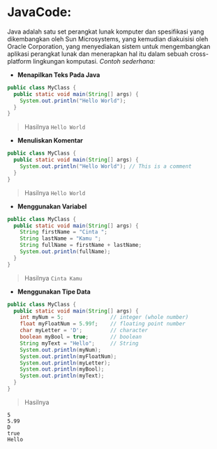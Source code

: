 # JavaCode:
Java adalah satu set perangkat lunak komputer dan spesifikasi yang dikembangkan oleh Sun Microsystems, yang kemudian diakuisisi oleh Oracle Corporation, yang menyediakan sistem untuk mengembangkan aplikasi perangkat lunak dan menerapkan hal itu dalam sebuah cross-platform lingkungan komputasi.
*Contoh sederhana:*
+ **Menapilkan Teks Pada Java**
```java
public class MyClass {
  public static void main(String[] args) {
    System.out.println("Hello World");
  }
}
```
> Hasilnya ```Hello World```
+ **Menuliskan Komentar**
```java
public class MyClass {
  public static void main(String[] args) {
    System.out.println("Hello World"); // This is a comment
  }
}
```

> Hasilnya ```Hello World```
+ **Menggunakan Variabel**
```java
public class MyClass {
  public static void main(String[] args) {
    String firstName = "Cinta ";
    String lastName = "Kamu ";
    String fullName = firstName + lastName;
    System.out.println(fullName); 
  }
}
```
> Hasilnya ```Cinta Kamu```
+ **Menggunakan Tipe Data**
```java
public class MyClass {
  public static void main(String[] args) {
    int myNum = 5;               // integer (whole number)
    float myFloatNum = 5.99f;    // floating point number
    char myLetter = 'D';         // character
    boolean myBool = true;       // boolean
    String myText = "Hello";     // String   
    System.out.println(myNum);
    System.out.println(myFloatNum);
    System.out.println(myLetter);
    System.out.println(myBool);
    System.out.println(myText);
  }
}
```
> Hasilnya 
```
5
5.99
D
true
Hello
```

